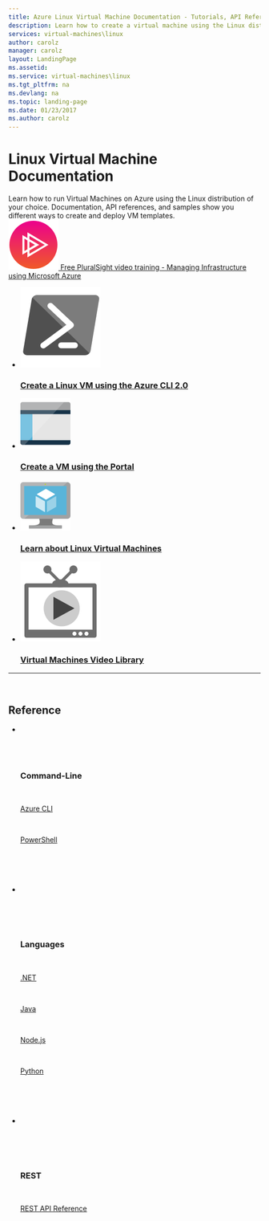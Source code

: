 ```yaml
---
title: Azure Linux Virtual Machine Documentation - Tutorials, API Reference | Microsoft Docs
description: Learn how to create a virtual machine using the Linux distribution of your choice. Documentation shows different ways to create VM templates.
services: virtual-machines\linux
author: carolz
manager: carolz
layout: LandingPage
ms.assetid: 
ms.service: virtual-machines\linux
ms.tgt_pltfrm: na
ms.devlang: na
ms.topic: landing-page
ms.date: 01/23/2017
ms.author: carolz
---
```

# Linux Virtual Machine Documentation

<div class="introHolder">
    <div class="intro">
        Learn how to run Virtual Machines on Azure using the Linux distribution of your choice. Documentation, API references, and samples show you different ways to create and deploy VM templates.
    </div>
    <div class="calloutHolder">
        <div class="callout">
            <a href="https://azure.microsoft.com/community/training/courses/managing-infrastructure-microsoft-azure-getting-started/">
                <img src="media/index/pluralsight.svg" />
                Free PluralSight video training - Managing Infrastructure using Microsoft Azure
            </a>
        </div>
    </div>
</div>

<ul class="panelContent cardsFTitle">
    <li>
        <a href="/opsacndocsdemo/virtual-machines/virtual-machines-linux-quick-create-cli?toc=%2fazure%2fvirtual-machines%2flinux%2ftoc.json">
        <div class="cardSize">
            <div class="cardPadding">
                <div class="card">
                    <div class="cardImageOuter">
                        <div class="cardImage">
                            <img src="media/index/cli.svg" alt="" />
                        </div>
                    </div>
                    <div class="cardText">
                        <h3>Create a Linux VM using the Azure CLI 2.0</h3>
                    </div>
                </div>
            </div>
        </div>
        </a>
    </li>
    <li>
        <a href="/opsacndocsdemo/virtual-machines/virtual-machines-linux-quick-create-portal?toc=%2fazure%2fvirtual-machines%2flinux%2ftoc.json">
        <div class="cardSize">
            <div class="cardPadding">
                <div class="card">
                    <div class="cardImageOuter">
                        <div class="cardImage">
                            <img src="media/index/portal.svg" alt="" />
                        </div>
                    </div>
                    <div class="cardText">
                        <h3>Create a VM using the Portal</h3>
                    </div>
                </div>
            </div>
        </div>
        </a>
    </li>
    <li>
        <a href="/opsacndocsdemo/virtual-machines/virtual-machines-linux-azure-overview?toc=%2fazure%2fvirtual-machines%2flinux%2ftoc.json">
        <div class="cardSize">
            <div class="cardPadding">
                <div class="card">
                    <div class="cardImageOuter">
                        <div class="cardImage">
                            <img src="media/index/virtual-machine.svg" alt="" />
                        </div>
                    </div>
                    <div class="cardText">
                        <h3>Learn about Linux Virtual Machines</h3>
                    </div>
                </div>
            </div>
        </div>
        </a>
    </li>
    <li>
        <a href="https://azure.microsoft.com/en-us/documentation/videos/index/?services=virtual-machines">
        <div class="cardSize">
            <div class="cardPadding">
                <div class="card">
                    <div class="cardImageOuter">
                        <div class="cardImage">
                            <img src="media/index/video-library.svg" alt="" />
                        </div>
                    </div>
                    <div class="cardText">
                        <h3>Virtual Machines Video Library</h3>
                    </div>
                </div>
            </div>
        </div>
        </a>
    </li>
</ul>

---
 
<h2>Reference</h2>
<ul class="panelContent cardsW">
    <li>
        <div class="cardSize">
            <div class="cardPadding">
                <div class="card">
                    <div class="cardText">
                        <h3>Command-Line</h3>
                        <p><a href="/cli/opsacndocsdemo/vm">Azure CLI</a></p>
                        <p><a href="/powershell/azureps-cmdlets-docs">PowerShell</a></p>
                    </div>
                </div>
            </div>
        </div>
    </li>
    <li>
        <div class="cardSize">
            <div class="cardPadding">
                <div class="card">
                    <div class="cardText">
                        <h3>Languages</h3>
                        <p><a href="/dotnet/api/microsoft.azure.management.compute">.NET</a></p>
                        <p><a href="/java/api">Java</a></p>
                        <p><a href="https://azure.microsoft.com/en-us/develop/nodejs/#azure-sdk">Node​.js</a></p>
                        <p><a href="http://azure-sdk-for-python.readthedocs.io/en/latest/ref/azure.mgmt.compute.html">Python</a></p>
                    </div>
                </div>
            </div>
        </div>
    </li>
    <li>
        <div class="cardSize">
            <div class="cardPadding">
                <div class="card">
                    <div class="cardText">
                        <h3>REST</h3>
                        <p><a href="/rest/api/compute">REST API Reference</a></p>
                    </div>
                </div>
            </div>
        </div>
    </li>
</ul>


